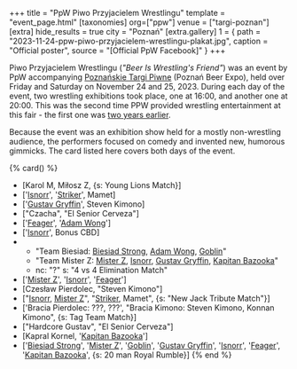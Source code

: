 +++
title = "PpW Piwo Przyjacielem Wrestlingu"
template = "event_page.html"
[taxonomies]
org=["ppw"]
venue = ["targi-poznan"]
[extra]
hide_results = true
city = "Poznań"
[extra.gallery]
1 = { path = "2023-11-24-ppw-piwo-przyjacielem-wrestlingu-plakat.jpg", caption = "Official poster", source = "[Official PpW Facebook]" }
+++

Piwo Przyjacielem Wrestlingu (_"Beer Is Wrestling's Friend"_) was an event by PpW accompanying [Poznańskie Targi Piwne][ptp] (Poznań Beer Expo), held over Friday and Saturday on November 24 and 25, 2023. During each day of the event, two wrestling exhibitions took place, one at 16:00, and another one at 20:00. This was the second time PPW provided wrestling entertainment at this fair - the first one was [two years earlier](@/e/ppw/2021-07-30-ppw-poznan-supershow.md).

Because the event was an exhibition show held for a mostly non-wrestling audience, the performers focused on comedy and invented new, humorous gimmicks. The card listed here covers both days of the event.

{% card() %}
- [Karol M, Miłosz Z, {s: Young Lions Match}]
- ['[Isnorr](@/w/isnorr.md)', '[Striker](@/w/royal-striker.md)', Mamet]
- ['[Gustav Gryffin](@/w/gustav-gryffin.md)', Steven Kimono]
- ["Czacha", "El Senior Cerveza"]
- ['[Feager](@/w/feager.md)', '[Adam Wong](@/w/adam-wong.md)']
- ['[Isnorr](@/w/isnorr.md)', Bonus CBD]
- - "Team Biesiad: [Biesiad Strong](@/w/biesiad.md), [Adam Wong](@/w/adam-wong.md),
    [Goblin](@/w/goblin.md)"
  - "Team Mister Z: [Mister Z](@/w/mister-z.md), [Isnorr](@/w/isnorr.md), [Gustav
    Gryffin](@/w/gustav-gryffin.md), [Kapitan Bazooka](@/w/kapitan-bazooka.md)"
  - nc: "?"
    s: "4 vs 4 Elimination Match"
- ['[Mister Z](@/w/mister-z.md)', '[Isnorr](@/w/isnorr.md)', '[Feager](@/w/feager.md)']
- [Czesław Pierdolec, "Steven Kimono"]
- ["[Isnorr](@/w/isnorr.md), [Mister Z](@/w/mister-z.md)", "[Striker](@/w/royal-striker.md),
    Mamet", {s: "New Jack Tribute Match"}]
- ['Bracia Pierdolec: ???, ???', "Bracia Kimono: Steven Kimono, Konnan Kimono",
  {s: Tag Team Match}]
- ["Hardcore Gustav", "El Senior Cerveza"]
- [Kapral Kornel, '[Kapitan Bazooka](@/w/kapitan-bazooka.md)']
- ['[Biesiad Strong](@/w/biesiad.md)', '[Mister Z](@/w/mister-z.md)', '[Goblin](@/w/goblin.md)',
  '[Gustav Gryffin](@/w/gustav-gryffin.md)', '[Isnorr](@/w/isnorr.md)', '[Feager](@/w/feager.md)',
  '[Kapitan Bazooka](@/w/kapitan-bazooka.md)', {s: 20 man Royal Rumble}]
{% end %}

[ptp]: https://targipiwne.pl
